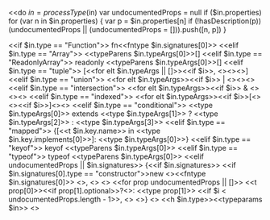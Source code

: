 <<do
  $in = processType($in)
  var undocumentedProps = null
  if ($in.properties) for (var n in $in.properties) {
    var p = $in.properties[n]
    if (!hasDescription(p)) (undocumentedProps || (undocumentedProps = [])).push([n, p])
  }
>>

<<if $in.type == "Function">>
  fn<<fntype $in.signatures[0]>>
<<elif $in.type == "Array">>
  <<typeParens $in.typeArgs[0]>>[]
<<elif $in.type == "ReadonlyArray">>
  readonly <<typeParens $in.typeArgs[0]>>[]
<<elif $in.type == "tuple">>
  [<<for elt $in.typeArgs || []>><<if $i>>, <</if>><<type elt>><</for>>]
<<elif $in.type == "union">>
  <<for elt $in.typeArgs>><<if $i>> | <</if>><<type elt>><</for>>
<<elif $in.type == "intersection">>
  <<for elt $in.typeArgs>><<if $i>> & <</if>><<type elt>><</for>>
<<elif $in.type == "indexed">>
  <<for elt $in.typeArgs>><<if $i>>[<</if>><<type elt>><<if $i>>]<</if>><</for>>
<<elif $in.type == "conditional">>
  <<type $in.typeArgs[0]>> extends <<type $in.typeArgs[1]>> ? <<type $in.typeArgs[2]>> : <<type $in.typeArgs[3]>>
<<elif $in.type == "mapped">>
  {[<<t $in.key.name>> in <<type $in.key.implements[0]>>]: <<type $in.typeArgs[0]>>}
<<elif $in.type == "keyof">>
  keyof <<typeParens $in.typeArgs[0]>>
<<elif $in.type == "typeof">>
  typeof <<typeParens $in.typeArgs[0]>>
<<elif undocumentedProps || $in.signatures>>
  {<<if $in.signatures>>
     <<if $in.signatures[0].type == "constructor">>new <</if>><<fntype $in.signatures[0]>>
     <<if undocumentedProps>>, <</if>>
   <</if>>
   <<for prop undocumentedProps || []>>
     <<t prop[0]>><<if prop[1].optional>>?<</if>>: <<type prop[1]>>
     <<if $i < undocumentedProps.length - 1>>, <</if>>
  <</for>>}
<<else>>
  <<h $in.type>><<typeparams $in>>
<</if>>
